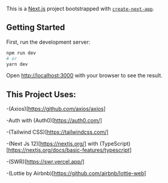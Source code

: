 This is a [Next.js](https://nextjs.org/) project bootstrapped with [`create-next-app`](https://github.com/vercel/next.js/tree/canary/packages/create-next-app).

## Getting Started

First, run the development server:

```bash
npm run dev
# or
yarn dev
```

Open [http://localhost:3000](http://localhost:3000) with your browser to see the result.

## This Project Uses:

-(Axios)[https://github.com/axios/axios]

-Auth with (Auth0)[https://auth0.com/]

-(Tailwind CSS)[https://tailwindcss.com/]

-(Next Js 12)[https://nextjs.org/] with (TypeScript)[https://nextjs.org/docs/basic-features/typescript]

-(SWR)[https://swr.vercel.app/]

-(Lottie by Airbnb)[https://github.com/airbnb/lottie-web]
